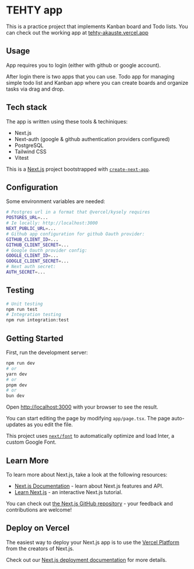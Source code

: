 # TEHTY app

This is a practice project that implements Kanban board and Todo lists. You can check out the working app at
[tehty-akauste.vercel.app](https://tehty-akauste.vercel.app)

## Usage

App requires you to login (either with github or google account).

After login there is two apps that you can use. Todo app for managing simple todo list and Kanban app where you
can create boards and organize tasks via drag and drop.

## Tech stack

The app is written using these tools & techiniques:

- Next.js
- Next-auth (google & github authentication providers configured)
- PostgreSQL
- Tailwind CSS
- Vitest

This is a [Next.js](https://nextjs.org/) project bootstrapped with [`create-next-app`](https://github.com/vercel/next.js/tree/canary/packages/create-next-app).

## Configuration

Some environment variables are needed:

```bash
# Postgres url in a format that @vercel/kysely requires
POSTGRES_URL=...
# Ie locally: http://localhost:3000
NEXT_PUBLIC_URL=...
# Github app configuration for github Oauth provider:
GITHUB_CLIENT_ID=...
GITHUB_CLIENT_SECRET=...
# Google Oauth provider config:
GOOGLE_CLIENT_ID=...
GOOGLE_CLIENT_SECRET=...
# Next auth secret:
AUTH_SECRET=...
```

## Testing

```bash
# Unit testing
npm run test
# Integration testing
npm run integration:test
```

## Getting Started

First, run the development server:

```bash
npm run dev
# or
yarn dev
# or
pnpm dev
# or
bun dev
```

Open [http://localhost:3000](http://localhost:3000) with your browser to see the result.

You can start editing the page by modifying `app/page.tsx`. The page auto-updates as you edit the file.

This project uses [`next/font`](https://nextjs.org/docs/basic-features/font-optimization) to automatically optimize and load Inter, a custom Google Font.

## Learn More

To learn more about Next.js, take a look at the following resources:

- [Next.js Documentation](https://nextjs.org/docs) - learn about Next.js features and API.
- [Learn Next.js](https://nextjs.org/learn) - an interactive Next.js tutorial.

You can check out [the Next.js GitHub repository](https://github.com/vercel/next.js/) - your feedback and contributions are welcome!

## Deploy on Vercel

The easiest way to deploy your Next.js app is to use the [Vercel Platform](https://vercel.com/new?utm_medium=default-template&filter=next.js&utm_source=create-next-app&utm_campaign=create-next-app-readme) from the creators of Next.js.

Check out our [Next.js deployment documentation](https://nextjs.org/docs/deployment) for more details.
